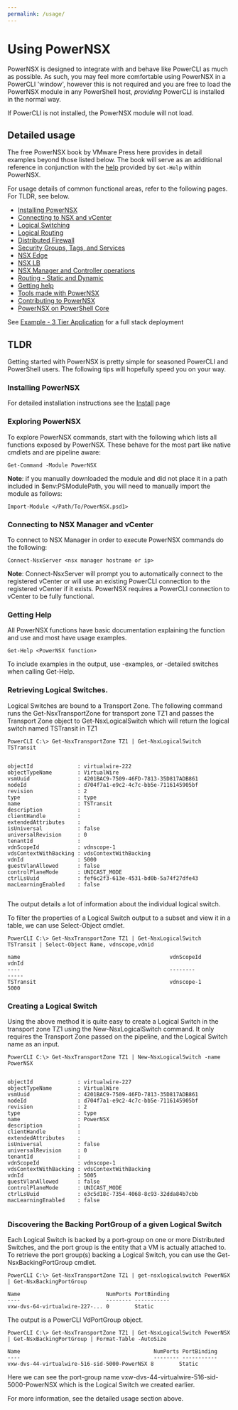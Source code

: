 ```yaml
---
permalink: /usage/
---
```


# Using PowerNSX

PowerNSX is designed to integrate with and behave like PowerCLI as much as possible.  As such, you may feel more comfortable using PowerNSX in a PowerCLI 'window', however this is not required and you are free to load the PowerNSX module in any PowerShell host, _providing_ PowerCLI is installed in the normal way.

If PowerCLI is not installed, the PowerNSX module will not load.

## Detailed usage

The free PowerNSX book by VMware Press here provides in detail examples beyond those listed below. The book will serve as an additional reference in conjunction with the [help](/help/) provided by `Get-Help` within PowerNSX.

For usage details of common functional areas, refer to the following pages.  For TLDR, see below.

* [Installing PowerNSX](/install/)
* [Connecting to NSX and vCenter](/connect/)
* [Logical Switching](/ls/)
* [Logical Routing](/dlr/)
* [Distributed Firewall](/dfw/)
* [Security Groups, Tags, and Services](/secops/)
* [NSX Edge](/esg/)
* [NSX LB](/lb/)
* [NSX Manager and Controller operations](/manager/)
* [Routing - Static and Dynamic](/routing/)
* [Getting help](/help/)
* [Tools made with PowerNSX](/tools/)
* [Contributing to PowerNSX](/contrib/)
* [PowerNSX on PowerShell Core](/powernsxcore/)

See [Example - 3 Tier Application](/example/) for a full stack deployment

## TLDR

Getting started with PowerNSX is pretty simple for seasoned PowerCLI and PowerShell users.  The following tips will hopefully speed you on your way.

### Installing PowerNSX

For detailed installation instructions see the [Install](/install) page

### Exploring PowerNSX

To explore PowerNSX commands, start with the following which lists all functions exposed by PowerNSX.  These behave for the most part like native cmdlets and are pipeline aware:

```
Get-Command -Module PowerNSX
```
**Note**: if you manually downloaded the module and did not place it in a path included in $env:PSModulePath, you will need to manually import the module as follows:


```
Import-Module </Path/To/PowerNSX.psd1>
```

### Connecting to NSX Manager and vCenter

To connect to NSX Manager in order to execute PowerNSX commands do the following:

```
Connect-NsxServer <nsx manager hostname or ip>
```
**Note**:  Connect-NsxServer will prompt you to automatically connect to the registered vCenter or will use an existing PowerCLI connection to the registered vCenter if it exists.  PowerNSX requires a PowerCLI connection to vCenter to be fully functional.

### Getting Help

All PowerNSX functions have basic documentation explaining the function and use and most have usage examples.

```
Get-Help <PowerNSX function>
```

To include examples in the output, use -examples, or -detailed switches when calling Get-Help.

### Retrieving Logical Switches.

Logical Switches are bound to a Transport Zone. The following command runs the Get-NsxTransportZone for transport zone TZ1 and passes the Transport Zone object to Get-NsxLogicalSwitch which will return the logical switch named TSTransit in TZ1

```
PowerCLI C:\> Get-NsxTransportZone TZ1 | Get-NsxLogicalSwitch TSTransit


objectId              : virtualwire-222
objectTypeName        : VirtualWire
vsmUuid               : 4201BAC9-7509-46FD-7813-35D817ADB861
nodeId                : d704f7a1-e9c2-4c7c-bb5e-7116145905bf
revision              : 2
type                  : type
name                  : TSTransit
description           :
clientHandle          :
extendedAttributes    :
isUniversal           : false
universalRevision     : 0
tenantId              :
vdnScopeId            : vdnscope-1
vdsContextWithBacking : vdsContextWithBacking
vdnId                 : 5000
guestVlanAllowed      : false
controlPlaneMode      : UNICAST_MODE
ctrlLsUuid            : fef6c2f3-613e-4531-bd0b-5a74f27dfe43
macLearningEnabled    : false


```

The output details a lot of information about the individual logical switch.

To filter the properties of a Logical Switch output to a subset and view it in a table, we can use Select-Object cmdlet.

```
PowerCLI C:\> Get-NsxTransportZone TZ1 | Get-NsxLogicalSwitch TSTransit | Select-Object Name, vdnscope,vdnid

name                                               vdnScopeId                                        vdnId
----                                               --------                                          -----
TSTransit                                          vdnscope-1                                        5000
```

### Creating a Logical Switch

Using the above method it is quite easy to create a Logical Switch in the transport zone TZ1 using the New-NsxLogicalSwitch command. It only requires the Transport Zone passed on the pipeline, and the Logical Switch name as an input.


```
PowerCLI C:\> Get-NsxTransportZone TZ1 | New-NsxLogicalSwitch -name PowerNSX


objectId              : virtualwire-227
objectTypeName        : VirtualWire
vsmUuid               : 4201BAC9-7509-46FD-7813-35D817ADB861
nodeId                : d704f7a1-e9c2-4c7c-bb5e-7116145905bf
revision              : 2
type                  : type
name                  : PowerNSX
description           :
clientHandle          :
extendedAttributes    :
isUniversal           : false
universalRevision     : 0
tenantId              :
vdnScopeId            : vdnscope-1
vdsContextWithBacking : vdsContextWithBacking
vdnId                 : 5005
guestVlanAllowed      : false
controlPlaneMode      : UNICAST_MODE
ctrlLsUuid            : e3c5d18c-7354-4068-8c93-32dda84b7cbb
macLearningEnabled    : false


```

### Discovering the Backing PortGroup of a given Logical Switch

Each Logical Switch is backed by a port-group on one or more Distributed Switches, and the port group is the entity that a VM is actually attached to.  To retrieve the port group(s) backing a Logical Switch, you can use the Get-NsxBackingPortGroup cmdlet.

```
PowerCLI C:\> Get-NsxTransportZone TZ1 | get-nsxlogicalswitch PowerNSX | Get-NsxBackingPortGroup

Name                           NumPorts PortBinding
----                           -------- -----------
vxw-dvs-64-virtualwire-227-... 0        Static

```

The output is a PowerCLI VdPortGroup object.

```
PowerCLI C:\> Get-NsxTransportZone TZ1 | Get-NsxLogicalSwitch PowerNSX | Get-NsxBackingPortGroup | Format-Table -AutoSize

Name                                          NumPorts PortBinding
----                                          -------- -----------
vxw-dvs-44-virtualwire-516-sid-5000-PowerNSX 8        Static

```

Here we can see the port-group name vxw-dvs-44-virtualwire-516-sid-5000-PowerNSX which is the Logical Switch we created earlier.

For more information, see the detailed usage section above.